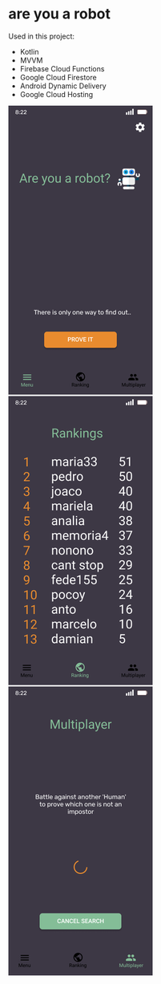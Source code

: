# are you a robot
Used in this project:</br>
  * Kotlin
  * MVVM
  * Firebase Cloud Functions
  * Google Cloud Firestore
  * Android Dynamic Delivery
  * Google Cloud Hosting

  
![N|Solid](https://github.com/puntogris/are-you-a-robot/blob/master/screenshots/1.png)
![N|Solid](https://github.com/puntogris/are-you-a-robot/blob/master/screenshots/2.png)
![N|Solid](https://github.com/puntogris/are-you-a-robot/blob/master/screenshots/3.png)
